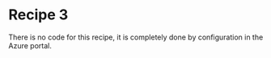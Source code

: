 # Recipe 3
There is no code for this recipe, it is completely done by configuration in the Azure portal.